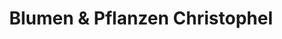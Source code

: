 ---
title: "Blumen & Pflanzen Christophel"
url: /heddesheim/blumen-und-pflanzen-christophel/
shop: Blumen
---
